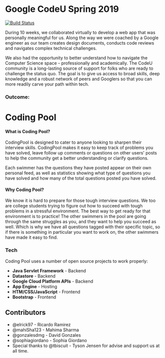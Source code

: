 # Google CodeU Spring 2019

[![Build Status](https://travis-ci.org/joemccann/dillinger.svg?branch=master)](https://coding-pool-dot-sp19-codeu-5-328.appspot.com)

During 10 weeks, we collaborated virtually to develop a web app that was personally meaningful for us.  Along the way we were coached by a Google engineer as our team creates design documents, conducts code reviews and navigates complex technical challenges.

We also had the opportunity to better understand how to navigate the Computer Science space - professionally and academically.  The CodeU community is a long-lasting source of support for folks who are ready to challenge the status quo. The goal is to give us access to broad skills, deep knowledge and a robust network of peers and Googlers so that you can more readily carve your path within tech.

### Outcome:
# Coding Pool

#### What is Coding Pool?
CodingPool is designed to cater to anyone looking to sharpen their interview skills. CodingPool makes it easy to keep track of problems you have solved, leave follow up comments or questions on other users' posts to help the community get a better understanding or clarify questions.

Each swimmer has the questions they have posted appear on their own personal feed, as well as statistics showing what type of questions you have solved and how many of the total questions posted you have solved.

#### Why Coding Pool?
We know it is hard to prepare for those tough interview questions. We too are college students trying to figure out how to succeed with tough problems in a stressful environment. The best way to get ready for that environment is to practice! The other swimmers in the pool are going through the same struggles as you, and they want to help you succeed as well. Which is why we have all questions tagged with their specific topic, so if there is something in particular you want to work on, the other swimmers have made it easy to find.

### Tech

Coding Pool uses a number of open source projects to work properly:

* **Java Servlet Framework** - Backend
* **Datastore** - Backend
* **Google Cloud Platform APIs** - Backend
* **App Engine** - Hosting
* **HTM/CSS/JavaScript** - Frontend
* **Bootstrap** - Frontend

## Contributors
* @elrick97 - Ricardo Ramirez
* @mahiSha123 - Mahima Sharma
* @gonzalesdmg - David Gonzales
* @sophiagiordano - Sophia Giordano
* Special thanks to @tbiscuit - Tyson Jensen for advise and support us at all time.

